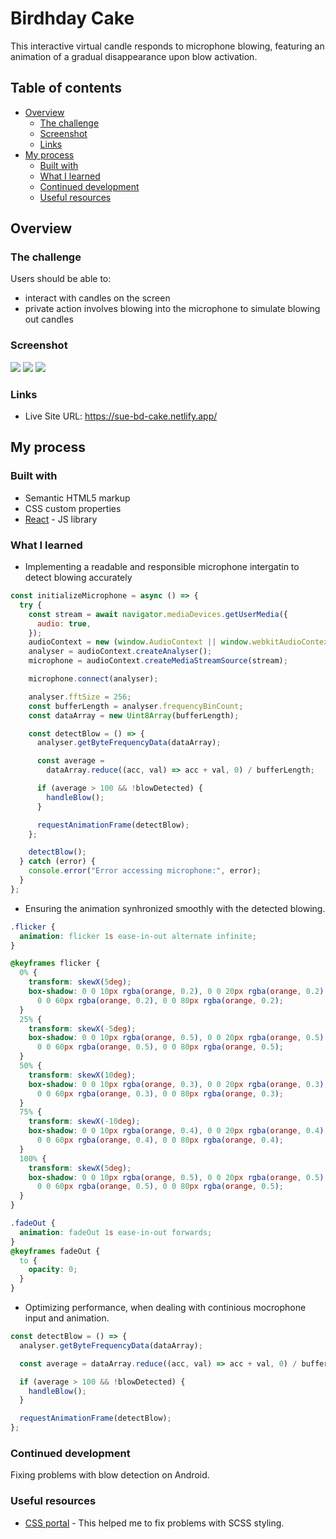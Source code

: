 # Birdhday Cake

This interactive virtual candle responds to microphone blowing, featuring an animation of a gradual disappearance upon blow activation.

## Table of contents

- [Overview](#overview)
  - [The challenge](#the-challenge)
  - [Screenshot](#screenshot)
  - [Links](#links)
- [My process](#my-process)
  - [Built with](#built-with)
  - [What I learned](#what-i-learned)
  - [Continued development](#continued-development)
  - [Useful resources](#useful-resources)


## Overview

### The challenge

Users should be able to: 
- interact with candles on the screen
- private action involves blowing into the microphone to simulate blowing out candles

### Screenshot

![](./screenshots/screenshot-cake.png)
![](./screenshots/screenshot-cake-candles.png)
![](./screenshots/screenshot-cake-candles-blow.png)

### Links

- Live Site URL: https://sue-bd-cake.netlify.app/

## My process

### Built with

- Semantic HTML5 markup
- CSS custom properties
- [React](https://reactjs.org/) - JS library

### What I learned

- Implementing a readable and responsible microphone intergatin to detect blowing accurately

```js
const initializeMicrophone = async () => {
  try {
    const stream = await navigator.mediaDevices.getUserMedia({
      audio: true,
    });
    audioContext = new (window.AudioContext || window.webkitAudioContext)();
    analyser = audioContext.createAnalyser();
    microphone = audioContext.createMediaStreamSource(stream);

    microphone.connect(analyser);

    analyser.fftSize = 256;
    const bufferLength = analyser.frequencyBinCount;
    const dataArray = new Uint8Array(bufferLength);

    const detectBlow = () => {
      analyser.getByteFrequencyData(dataArray);

      const average =
        dataArray.reduce((acc, val) => acc + val, 0) / bufferLength;

      if (average > 100 && !blowDetected) {
        handleBlow();
      }

      requestAnimationFrame(detectBlow);
    };

    detectBlow();
  } catch (error) {
    console.error("Error accessing microphone:", error);
  }
};
```

- Ensuring the animation synhronized smoothly with the detected blowing.

```css
.flicker {
  animation: flicker 1s ease-in-out alternate infinite;
}

@keyframes flicker {
  0% {
    transform: skewX(5deg);
    box-shadow: 0 0 10px rgba(orange, 0.2), 0 0 20px rgba(orange, 0.2),
      0 0 60px rgba(orange, 0.2), 0 0 80px rgba(orange, 0.2);
  }
  25% {
    transform: skewX(-5deg);
    box-shadow: 0 0 10px rgba(orange, 0.5), 0 0 20px rgba(orange, 0.5),
      0 0 60px rgba(orange, 0.5), 0 0 80px rgba(orange, 0.5);
  }
  50% {
    transform: skewX(10deg);
    box-shadow: 0 0 10px rgba(orange, 0.3), 0 0 20px rgba(orange, 0.3),
      0 0 60px rgba(orange, 0.3), 0 0 80px rgba(orange, 0.3);
  }
  75% {
    transform: skewX(-10deg);
    box-shadow: 0 0 10px rgba(orange, 0.4), 0 0 20px rgba(orange, 0.4),
      0 0 60px rgba(orange, 0.4), 0 0 80px rgba(orange, 0.4);
  }
  100% {
    transform: skewX(5deg);
    box-shadow: 0 0 10px rgba(orange, 0.5), 0 0 20px rgba(orange, 0.5),
      0 0 60px rgba(orange, 0.5), 0 0 80px rgba(orange, 0.5);
  }
}

.fadeOut {
  animation: fadeOut 1s ease-in-out forwards;
}
@keyframes fadeOut {
  to {
    opacity: 0;
  }
}
```

- Optimizing performance, when dealing with continious mocrophone input and animation.

```js
const detectBlow = () => {
  analyser.getByteFrequencyData(dataArray);

  const average = dataArray.reduce((acc, val) => acc + val, 0) / bufferLength;

  if (average > 100 && !blowDetected) {
    handleBlow();
  }

  requestAnimationFrame(detectBlow);
};
```

### Continued development

Fixing problems with blow detection on Android.

### Useful resources

- [CSS portal](https://www.cssportal.com/css-to-scss/) - This helped me to fix problems with SCSS styling.
